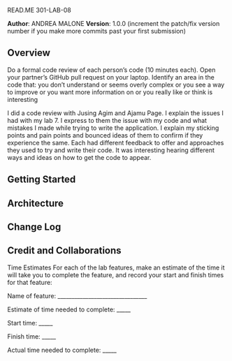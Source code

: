  READ.ME 301-LAB-08

**Author**: ANDREA MALONE
**Version**: 1.0.0 (increment the patch/fix version number if you make more commits past your first submission)

## Overview

Do a formal code review of each person’s code (10 minutes each).
Open your partner’s GitHub pull request on your laptop.
Identify an area in the code that:
you don’t understand
or seems overly complex
or you see a way to improve
or you want more information on
or you really like or think is interesting

I did a code review with Jusing Agim and Ajamu Page.
I explain the issues I had with my lab 7.  I express to them the issue with my code and what mistakes I made while trying to write the application. 
I explain my sticking points and pain points and bounced ideas of them to confirm if they experience the same.  Each had different feedback to offer and approaches they used
to try and write their code. It was interesting hearing different ways and ideas on how to get the code to appear. 

## Getting Started
<!-- What are the steps that a user must take in order to build this app on their own machine and get it running? -->

## Architecture
<!-- Provide a detailed description of the application design. What technologies (languages, libraries, etc) you're using, and any other relevant design information. -->

## Change Log
<!-- Use this area to document the iterative changes made to your application as each feature is successfully implemented. Use time stamps. Here's an example:

01-01-2001 4:59pm - Application now has a fully-functional express server, with a GET route for the location resource. -->

## Credit and Collaborations
<!-- Give credit (and a link) to other people or resources that helped you build this application. -->
Time Estimates
For each of the lab features, make an estimate of the time it will take you to complete the feature, and record your start and finish times for that feature:

Name of feature: ________________________________

Estimate of time needed to complete: _____

Start time: _____

Finish time: _____

Actual time needed to complete: _____
